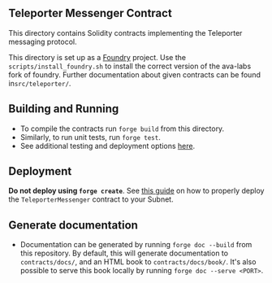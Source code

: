 ## Teleporter Messenger Contract
This directory contains Solidity contracts implementing the Teleporter messaging protocol.

This directory is set up as a [Foundry](https://github.com/foundry-rs/foundry) project. Use the `scripts/install_foundry.sh` to install the correct version of the ava-labs fork of foundry. Further documentation about given contracts can be found in`src/teleporter/`.

## Building and Running
- To compile the contracts run `forge build` from this directory.
- Similarly, to run unit tests, run `forge test`.
- See additional testing and deployment options [here](https://book.getfoundry.sh/forge/).

## Deployment
**Do not deploy using `forge create`**. See [this guide](https://github.com/ava-labs/teleporter/blob/main/utils/contract-deployment/README.md) on how to properly deploy the `TeleporterMessenger` contract to your Subnet.

## Generate documentation
- Documentation can be generated by running `forge doc --build` from this repository. By default, this will generate documentation to `contracts/docs/`, and an HTML book to `contracts/docs/book/`. It's also possible to serve this book locally by running `forge doc --serve <PORT>`.

